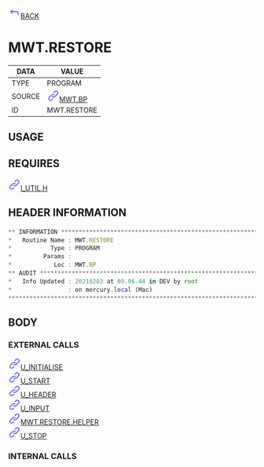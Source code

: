 <img src="../.resources/themes/unicons-line-6563ff/corner-up-left-alt.svg" alt="BACK" width="25" />[BACK](../DOCS/MWT.BP.md)  
# MWT.RESTORE  
|DATA|VALUE|
| --- | --- |
|TYPE|PROGRAM|
|SOURCE|<img src="../.resources/themes/unicons-line-6563ff/link.svg" alt="MWT.BP" width="25" />[MWT.BP](../DOCS/MWT.BP.md)|
|ID|MWT.RESTORE|
    
## USAGE  
  
## REQUIRES  
<img src="../.resources/themes/unicons-line-6563ff/link.svg" alt="I_UTIL.H" width="25" />[I_UTIL.H](../DOCS.PAGE/I_UTIL.H.md)  
    
## HEADER INFORMATION  
```javascript
** INFORMATION ****************************************************************
*   Routine Name : MWT.RESTORE
*           Type : PROGRAM
*         Params :
*            Loc : MWT.BP
** AUDIT **********************************************************************
*   Info Updated : 20210203 at 09.06.44 in DEV by root
*                : on mercury.local (Mac)
*******************************************************************************

```
## BODY  
### EXTERNAL CALLS  
<img src="../.resources/themes/unicons-line-6563ff/link.svg" alt="U_INITIALISE" width="25" />[U_INITIALISE](../DOCS.PAGE/U_INITIALISE.md)  
<img src="../.resources/themes/unicons-line-6563ff/link.svg" alt="U_START" width="25" />[U_START](../DOCS.PAGE/U_START.md)  
<img src="../.resources/themes/unicons-line-6563ff/link.svg" alt="U_HEADER" width="25" />[U_HEADER](../DOCS.PAGE/U_HEADER.md)  
<img src="../.resources/themes/unicons-line-6563ff/link.svg" alt="U_INPUT" width="25" />[U_INPUT](../DOCS.PAGE/U_INPUT.md)  
<img src="../.resources/themes/unicons-line-6563ff/link.svg" alt="MWT.RESTORE.HELPER" width="25" />[MWT.RESTORE.HELPER](../DOCS.PAGE/MWT.RESTORE.HELPER.md)  
<img src="../.resources/themes/unicons-line-6563ff/link.svg" alt="U_STOP" width="25" />[U_STOP](../DOCS.PAGE/U_STOP.md)  
### INTERNAL CALLS  
  
